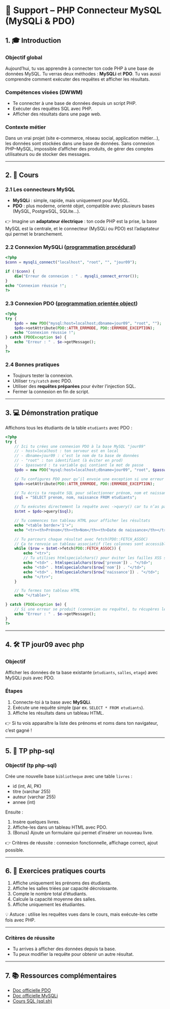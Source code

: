 # 📘 Support – PHP Connecteur MySQL (MySQLi & PDO)

## 1. 🎓 Introduction

### Objectif global

Aujourd’hui, tu vas apprendre à connecter ton code PHP à une base de données MySQL. Tu verras deux méthodes : **MySQLi** et **PDO**. Tu vas aussi comprendre comment exécuter des requêtes et afficher les résultats.

### Compétences visées (DWWM)

* Te connecter à une base de données depuis un script PHP.
* Exécuter des requêtes SQL avec PHP.
* Afficher des résultats dans une page web.

### Contexte métier

Dans un vrai projet (site e-commerce, réseau social, application métier…), les données sont stockées dans une base de données. Sans connexion PHP–MySQL, impossible d’afficher des produits, de gérer des comptes utilisateurs ou de stocker des messages.

---

## 2. 📖 Cours

### 2.1 Les connecteurs MySQL

* **MySQLi** : simple, rapide, mais uniquement pour MySQL.
* **PDO** : plus moderne, orienté objet, compatible avec plusieurs bases (MySQL, PostgreSQL, SQLite…).

👉 Imagine un **adaptateur électrique** : ton code PHP est la prise, la base MySQL est la centrale, et le connecteur (MySQLi ou PDO) est l’adaptateur qui permet le branchement.

### 2.2 Connexion MySQLi ([programmation procédural](https://fr.wikipedia.org/wiki/Programmation_proc%C3%A9durale))

```php
<?php
$conn = mysqli_connect("localhost", "root", "", "jour09");

if (!$conn) {
    die("Erreur de connexion : " . mysqli_connect_error());
}
echo "Connexion réussie !";
?>
```

### 2.3 Connexion PDO ([programmation orientée object](https://fr.wikipedia.org/wiki/Programmation_orient%C3%A9e_objet))

```php
<?php
try {
    $pdo = new PDO("mysql:host=localhost;dbname=jour09", "root", "");
    $pdo->setAttribute(PDO::ATTR_ERRMODE, PDO::ERRMODE_EXCEPTION);
    echo "Connexion réussie !";
} catch (PDOException $e) {
    echo "Erreur : " . $e->getMessage();
}
?>
```

### 2.4 Bonnes pratiques

* Toujours tester la connexion.
* Utiliser `try/catch` avec PDO.
* Utiliser des **requêtes préparées** pour éviter l’injection SQL.
* Fermer la connexion en fin de script.

---

## 3. 💻 Démonstration pratique

Affichons tous les étudiants de la table `etudiants` avec PDO :

```php
<?php
try {
    // Ici tu crées une connexion PDO à la base MySQL "jour09"
    // - host=localhost : ton serveur est en local
    // - dbname=jour09 : c’est le nom de ta base de données
    // - "root" : ton identifiant (à éviter en prod)
    // - $password : ta variable qui contient le mot de passe
    $pdo = new PDO("mysql:host=localhost;dbname=jour09", "root", $password);

    // Tu configures PDO pour qu’il envoie une exception si une erreur SQL survient
    $pdo->setAttribute(PDO::ATTR_ERRMODE, PDO::ERRMODE_EXCEPTION);

    // Tu écris ta requête SQL pour sélectionner prénom, nom et naissance des étudiants
    $sql = "SELECT prenom, nom, naissance FROM etudiants";

    // Tu exécutes directement la requête avec ->query() car tu n’as pas de paramètres
    $stmt = $pdo->query($sql);

    // Tu commences ton tableau HTML pour afficher les résultats
    echo "<table border='1'>";
    echo "<tr><th>Prénom</th><th>Nom</th><th>Date de naissance</th></tr>";

    // Tu parcours chaque résultat avec fetch(PDO::FETCH_ASSOC)
    // Ça te renvoie un tableau associatif (les colonnes sont accessibles par leur nom)
    while ($row = $stmt->fetch(PDO::FETCH_ASSOC)) {
        echo "<tr>";
        // Tu utilises htmlspecialchars() pour éviter les failles XSS si les données contiennent du HTML
        echo "<td>" . htmlspecialchars($row['prenom']) . "</td>";
        echo "<td>" . htmlspecialchars($row['nom']) . "</td>";
        echo "<td>" . htmlspecialchars($row['naissance']) . "</td>";
        echo "</tr>";
    }

    // Tu fermes ton tableau HTML
    echo "</table>";

} catch (PDOException $e) {
    // Si une erreur se produit (connexion ou requête), tu récupères le message d’erreur
    echo "Erreur : " . $e->getMessage();
}
?>
```

---

## 4. 🛠️ TP jour09 avec php

### Objectif

Afficher les données de ta base existante (`etudiants`, `salles`, `etage`) avec MySQLi puis avec PDO.

### Étapes

1. Connecte-toi à ta base avec **MySQLi**.
2. Exécute une requête simple (par ex. `SELECT * FROM etudiants`).
3. Affiche les résultats dans un tableau HTML.

👉 Si tu vois apparaître la liste des prénoms et noms dans ton navigateur, c’est gagné !

---

## 5. 🚀 TP php-sql

### Objectif (tp php-sql)

Crée une nouvelle base `bibliotheque` avec une table `livres` :

* id (int, AI, PK)
* titre (varchar 255)
* auteur (varchar 255)
* annee (int)

Ensuite :

1. Insère quelques livres.
2. Affiche-les dans un tableau HTML avec PDO.
3. (Bonus) Ajoute un formulaire qui permet d’insérer un nouveau livre.

👉 Critères de réussite : connexion fonctionnelle, affichage correct, ajout possible.

---

## 6. 🔧 Exercices pratiques courts

1. Affiche uniquement les prénoms des étudiants.
2. Affiche les salles triées par capacité décroissante.
3. Compte le nombre total d’étudiants.
4. Calcule la capacité moyenne des salles.
5. Affiche uniquement les étudiantes.

💡 Astuce : utilise les requêtes vues dans le cours, mais exécute-les cette fois avec PHP.

---

### Critères de réussite

* Tu arrives à afficher des données depuis ta base.
* Tu peux modifier la requête pour obtenir un autre résultat.

---

## 7. 📚 Ressources complémentaires

* [Doc officielle PDO](https://www.php.net/manual/fr/book.pdo.php)
* [Doc officielle MySQLi](https://www.php.net/manual/fr/book.mysqli.php)
* [Cours SQL (sql.sh)](https://sql.sh/)
